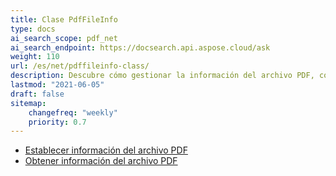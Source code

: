 ```yaml
---
title: Clase PdfFileInfo
type: docs
ai_search_scope: pdf_net
ai_search_endpoint: https://docsearch.api.aspose.cloud/ask
weight: 110
url: /es/net/pdffileinfo-class/
description: Descubre cómo gestionar la información del archivo PDF, como propiedades y metadatos, utilizando la clase PDFFileInfo en .NET.
lastmod: "2021-06-05"
draft: false
sitemap:
    changefreq: "weekly"
    priority: 0.7
---
```

- [Establecer información del archivo PDF](/pdf/es/net/set-pdf-file-information/)
- [Obtener información del archivo PDF](/pdf/es/net/get-pdf-file-information/)